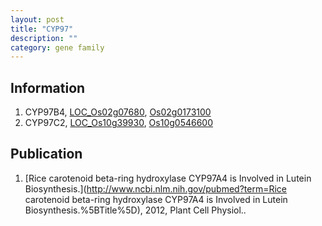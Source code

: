 ```yaml
---
layout: post
title: "CYP97"
description: ""
category: gene family
---
```


## Information
1. CYP97B4, [LOC_Os02g07680](http://rice.plantbiology.msu.edu/cgi-bin/ORF_infopage.cgi?orf=LOC_Os02g07680), [Os02g0173100](http://rapdb.dna.affrc.go.jp/viewer/gbrowse_details/irgsp1?name=Os02g0173100)
2. CYP97C2, [LOC_Os10g39930](http://rice.plantbiology.msu.edu/cgi-bin/ORF_infopage.cgi?orf=LOC_Os10g39930), [Os10g0546600](http://rapdb.dna.affrc.go.jp/viewer/gbrowse_details/irgsp1?name=Os10g0546600)

## Publication
1. [Rice carotenoid beta-ring hydroxylase CYP97A4 is Involved in Lutein Biosynthesis.](http://www.ncbi.nlm.nih.gov/pubmed?term=Rice carotenoid beta-ring hydroxylase CYP97A4 is Involved in Lutein Biosynthesis.%5BTitle%5D), 2012, Plant Cell Physiol..


